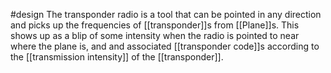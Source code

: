#design
The transponder radio is a tool that can be pointed in any direction and picks up the frequencies of [[transponder]]s from [[Plane]]s. This shows up as a blip of some intensity when the radio is pointed to near where the plane is, and and associated [[transponder code]]s according to the [[transmission intensity]] of the [[transponder]].